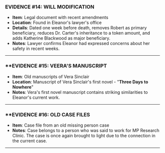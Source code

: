 ### **EVIDENCE #14: WILL MODIFICATION**

- **Item**: Legal document with recent amendments
- **Location**: Found in Eleanor's lawyer's office
- **Details**: Dated one week before death, removes Robert as primary beneficiary, reduces Dr. Carter's inheritance to a token amount, and adds Katherine Blackwood as major beneficiary.
- **Notes**: Lawyer confirms Eleanor had expressed concerns about her safety in recent weeks.

---

### **EVIDENCE #15: VEERA'S MANUSCRIPT

- **Item**: Old manuscripts of Vera Sinclair
- **Location**: Manuscript of Vera Sinclair's first novel - "**Three Days to Nowhere**"
- **Notes**: Vera's first novel manuscript contains striking similarities to Eleanor's current work.

---

### **EVIDENCE #16: OLD CASE FILES

- **Item**: Case file from an old missing person case
- **Notes**: Case belongs to a person who was said to work for MP Research Clinic. The case is once again brought to light due to the connection in the current case.

---
